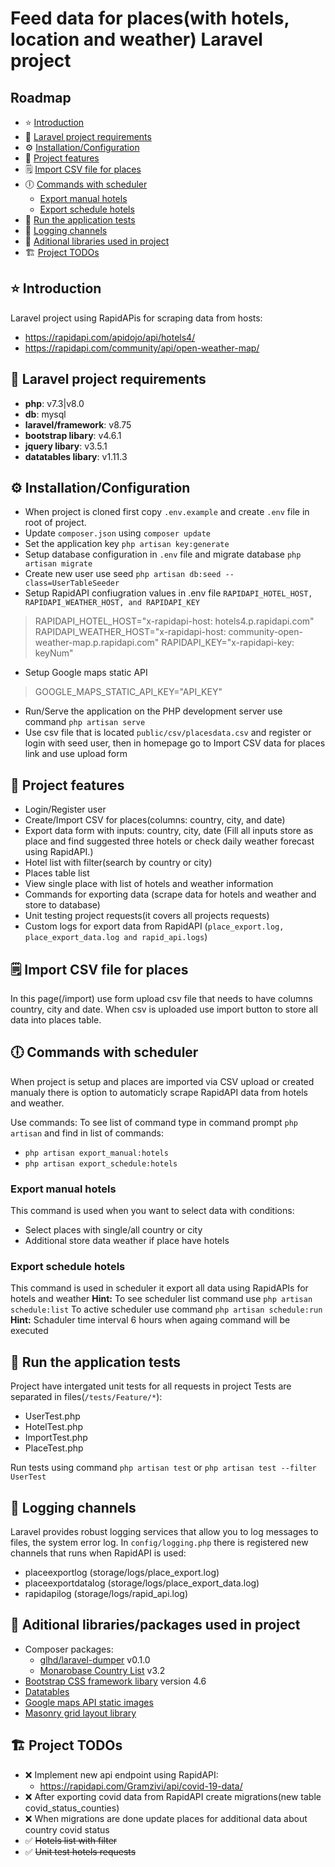 # Feed data for places(with hotels, location and weather) Laravel project

## Roadmap 
* :star: [Introduction](#star-introduction)
* :dart: [Laravel project requirements](#dart-laravel-project-requirements)
* :gear:  [Installation/Configuration](#gear--installationconfiguration)
* :rocket: [Project features](#rocket-project-features)
* :spiral_notepad: [Import CSV file for places](#spiral_notepad-import-csv-file-for-places)
* :clock6: [Commands with scheduler](#spiral_notepad-import-csv-file-for-places)
	* [Export manual hotels](#spiral_notepad-import-csv-file-for-places)
	* [Export schedule hotels](#export-schedule-hotels)
* :speech_balloon: [Run the application tests](#speech_balloon-run-the-application-tests)
* :bookmark: [Logging channels](#bookmark-logging-channels)
* :electric_plug: [Aditional libraries used in project](#electric_plug-aditional-librariespackages-used-in-project)
* :building_construction: [Project TODOs](#building_construction-project-todos)

## :star: Introduction

Laravel project using RapidAPis for scraping data from hosts:
- https://rapidapi.com/apidojo/api/hotels4/
- https://rapidapi.com/community/api/open-weather-map/

## :dart: Laravel project requirements
- **php**: v7.3|v8.0
- **db**: mysql
- **laravel/framework**: v8.75
- **bootstrap libary**:  v4.6.1
- **jquery libary**: v3.5.1
- **datatables libary**: v1.11.3

## :gear:  Installation/Configuration

- When project is cloned first copy `.env.example` and create `.env` file in root of project.
- Update `composer.json` using `composer update`
- Set the application key `php artisan key:generate`
- Setup database configuration in `.env` file and migrate database `php artisan migrate` 
- Create new user use seed `php artisan db:seed --class=UserTableSeeder`
- Setup RapidAPI confiugration values in .env file `RAPIDAPI_HOTEL_HOST, RAPIDAPI_WEATHER_HOST, and RAPIDAPI_KEY`
> RAPIDAPI_HOTEL_HOST="x-rapidapi-host: hotels4.p.rapidapi.com"
> RAPIDAPI_WEATHER_HOST="x-rapidapi-host:
> community-open-weather-map.p.rapidapi.com"
> RAPIDAPI_KEY="x-rapidapi-key:
> keyNum"
- Setup Google maps static API
> GOOGLE_MAPS_STATIC_API_KEY="API_KEY"


- Run/Serve the application on the PHP development server use command `php artisan serve` 
- Use csv file that is located `public/csv/placesdata.csv` and register or login with seed user, then in homepage go to Import CSV data for places link and use upload form

## :rocket: Project features
- Login/Register user
- Create/Import CSV for places(columns: country, city, and date)
- Export data form with inputs: country, city, date (Fill all inputs store as place and find suggested three hotels or check daily weather forecast using RapidAPI.)
- Hotel list with filter(search by country or city)
- Places table list
- View single place with list of hotels and weather information
- Commands for exporting data (scrape data for hotels and weather and store to database)
- Unit testing project requests(it covers all projects requests)
- Custom logs for export data from RapidAPI (`place_export.log, place_export_data.log and rapid_api.logs`)

## :spiral_notepad: Import CSV file for places
In this page(/import) use form upload csv file that needs to have columns country, city and date. When csv is uploaded use import button to store all data into places table.

## :clock6: Commands with scheduler
When project is setup and places are imported via CSV upload or created manualy there is option to automaticly scrape RapidAPI data from hotels and weather.

Use commands:
To see list of command type in command prompt `php artisan` and find in list of commands:
- `php artisan export_manual:hotels`
- `php artisan export_schedule:hotels` 

### Export manual hotels 
This command is used when you want to select data with conditions:
- Select places with single/all country or city
- Additional store data weather if place have hotels

### Export schedule hotels
This command is used in scheduler it export all data using RapidAPIs for hotels and weather
**Hint:** To see scheduler list command use `php artisan schedule:list`
To active scheduler use command `php artisan schedule:run`
**Hint:** Schaduler time interval 6 hours when againg command will be executed

## :speech_balloon: Run the application tests
Project have intergated unit tests for all requests in project
Tests are separated in files(`/tests/Feature/*`):
- UserTest.php
- HotelTest.php
- ImportTest.php
- PlaceTest.php

Run tests using command `php artisan test` or `php artisan test --filter UserTest`

## :bookmark: Logging channels
Laravel provides robust logging services that allow you to log messages to files, the system error log.
In `config/logging.php` there is registered new channels that runs when RapidAPI is used:
- placeexportlog (storage/logs/place_export.log)
- placeexportdatalog (storage/logs/place_export_data.log)
- rapidapilog (storage/logs/rapid_api.log)


## :electric_plug: Aditional libraries/packages used in project 

- Composer packages:
	- [glhd/laravel-dumper](https://github.com/glhd/laravel-dumper) v0.1.0
	- [Monarobase Country List](https://github.com/Monarobase/country-list) v3.2
- [Bootstrap CSS framework libary](https://getbootstrap.com/docs/4.6/getting-started/introduction/) version 4.6
- [Datatables](https://datatables.net/)
- [Google maps API static images](https://developers.google.com/maps/documentation/maps-static/overview)
- [Masonry grid layout library](https://masonry.desandro.com/)

## :building_construction: Project TODOs
- :x: Implement new api endpoint using RapidAPI:
	- https://rapidapi.com/Gramzivi/api/covid-19-data/
- :x: After exporting covid data from RapidAPI create migrations(new table covid_status_counties)
- :x: When migrations are done update places for additional data about country covid status
- :white_check_mark: ~~Hotels list with filter~~
- :white_check_mark: ~~Unit test hotels requests~~